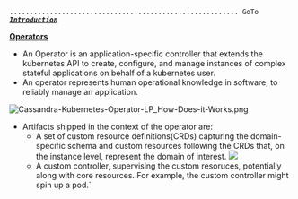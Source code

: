 `......................................................... GoTo` [***`Introduction`***](README.md)


**[Operators](https://coreos.com/blog/introducing-operators.html)**

- An Operator is an application-specific controller that extends the kubernetes API to create, configure, and manage instances of complex stateful applications on behalf of a kubernetes user.
- An operator represents human operational knowledge in software, to reliably manage an application.

![Cassandra-Kubernetes-Operator-LP_How-Does-it-Works.png](https://24b4dt1v60e526bo2p349l4c-wpengine.netdna-ssl.com/wp-content/uploads/2019/02/Cassandra-Kubernetes-Operator-LP_How-Does-it-Works.png)

- Artifacts shipped in the context of the operator are:
  - A set of custom resource definitions(CRDs) capturing the domain-specific schema and custom resources following the CRDs that, on the instance level, represent the domain of interest.
    ![](https://www.oreilly.com/library/view/programming-kubernetes/9781492047094/assets/prku_0105.png)
  - A custom controller, supervising the custom resoruces, potentially along with core resources.
    For example, the custom controller might spin up a pod.`